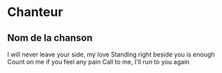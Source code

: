 # Chanteur

## Nom de la chanson

I will never leave your side, my love
Standing right beside you is enough
Count on me if you feel any pain
Call to me, I'll run to you again